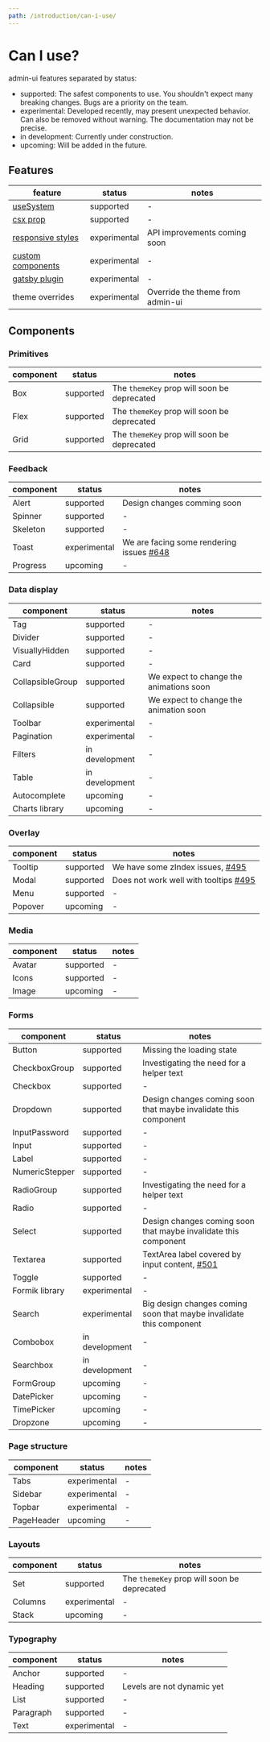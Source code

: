 ```yaml
---
path: /introduction/can-i-use/
---
```


# Can I use?

admin-ui features separated by status:

- supported: The safest components to use. You shouldn't expect many breaking changes. Bugs are a priority on the team.
- experimental: Developed recently, may present unexpected behavior. Can also be removed without warning. The documentation may not be precise.
- in development: Currently under construction.
- upcoming: Will be added in the future.

## Features

| feature                                            | status       | notes                            |
| -------------------------------------------------- | ------------ | -------------------------------- |
| [useSystem](/hooks/use-system/)                    | supported    | -                                |
| [csx prop](/core-concepts/csx-prop/)               | supported    | -                                |
| [responsive styles](/theming/responsive-design/)   | experimental | API improvements coming soon     |
| [custom components](/theming/components/)          | experimental | -                                |
| [gatsby plugin](/packages/gatsby-plugin-admin-ui/) | experimental | -                                |
| theme overrides                                    | experimental | Override the theme from admin-ui |

## Components

### Primitives

| component | status    | notes                                       |
| --------- | --------- | ------------------------------------------- |
| Box       | supported | The `themeKey` prop will soon be deprecated |
| Flex      | supported | The `themeKey` prop will soon be deprecated |
| Grid      | supported | The `themeKey` prop will soon be deprecated |

### Feedback

| component | status       | notes                                                                               |
| --------- | ------------ | ----------------------------------------------------------------------------------- |
| Alert     | supported    | Design changes comming soon                                                         |
| Spinner   | supported    | -                                                                                   |
| Skeleton  | supported    | -                                                                                   |
| Toast     | experimental | We are facing some rendering issues [#648](https://github.com/vtex/onda/issues/648) |
| Progress  | upcoming     | -                                                                                   |

### Data display

| component        | status         | notes                                   |
| ---------------- | -------------- | --------------------------------------- |
| Tag              | supported      | -                                       |
| Divider          | supported      | -                                       |
| VisuallyHidden   | supported      | -                                       |
| Card             | supported      | -                                       |
| CollapsibleGroup | supported      | We expect to change the animations soon |
| Collapsible      | supported      | We expect to change the animation soon  |
| Toolbar          | experimental   | -                                       |
| Pagination       | experimental   | -                                       |
| Filters          | in development | -                                       |
| Table            | in development | -                                       |
| Autocomplete     | upcoming       | -                                       |
| Charts library   | upcoming       | -                                       |

### Overlay

| component | status    | notes                                                                            |
| --------- | --------- | -------------------------------------------------------------------------------- |
| Tooltip   | supported | We have some zIndex issues, [#495](https://github.com/vtex/onda/issues/495)      |
| Modal     | supported | Does not work well with tooltips [#495](https://github.com/vtex/onda/issues/495) |
| Menu      | supported | -                                                                                |
| Popover   | upcoming  | -                                                                                |

### Media

| component | status    | notes |
| --------- | --------- | ----- |
| Avatar    | supported | -     |
| Icons     | supported | -     |
| Image     | upcoming  | -     |

### Forms

| component      | status         | notes                                                                                    |
| -------------- | -------------- | ---------------------------------------------------------------------------------------- |
| Button         | supported      | Missing the loading state                                                                |
| CheckboxGroup  | supported      | Investigating the need for a helper text                                                 |
| Checkbox       | supported      | -                                                                                        |
| Dropdown       | supported      | Design changes coming soon that maybe invalidate this component                          |
| InputPassword  | supported      | -                                                                                        |
| Input          | supported      | -                                                                                        |
| Label          | supported      | -                                                                                        |
| NumericStepper | supported      | -                                                                                        |
| RadioGroup     | supported      | Investigating the need for a helper text                                                 |
| Radio          | supported      | -                                                                                        |
| Select         | supported      | Design changes coming soon that maybe invalidate this component                          |
| Textarea       | supported      | TextArea label covered by input content, [#501](https://github.com/vtex/onda/issues/501) |
| Toggle         | supported      | -                                                                                        |
| Formik library | experimental   | -                                                                                        |
| Search         | experimental   | Big design changes coming soon that maybe invalidate this component                      |
| Combobox       | in development | -                                                                                        |
| Searchbox      | in development | -                                                                                        |
| FormGroup      | upcoming       | -                                                                                        |
| DatePicker     | upcoming       | -                                                                                        |
| TimePicker     | upcoming       | -                                                                                        |
| Dropzone       | upcoming       | -                                                                                        |

### Page structure

| component  | status       | notes |
| ---------- | ------------ | ----- |
| Tabs       | experimental | -     |
| Sidebar    | experimental | -     |
| Topbar     | experimental | -     |
| PageHeader | upcoming     | -     |

### Layouts

| component | status       | notes                                       |
| --------- | ------------ | ------------------------------------------- |
| Set       | supported    | The `themeKey` prop will soon be deprecated |
| Columns   | experimental | -                                           |
| Stack     | upcoming     | -                                           |

### Typography

| component | status       | notes                      |
| --------- | ------------ | -------------------------- |
| Anchor    | supported    | -                          |
| Heading   | supported    | Levels are not dynamic yet |
| List      | supported    | -                          |
| Paragraph | supported    | -                          |
| Text      | experimental | -                          |
